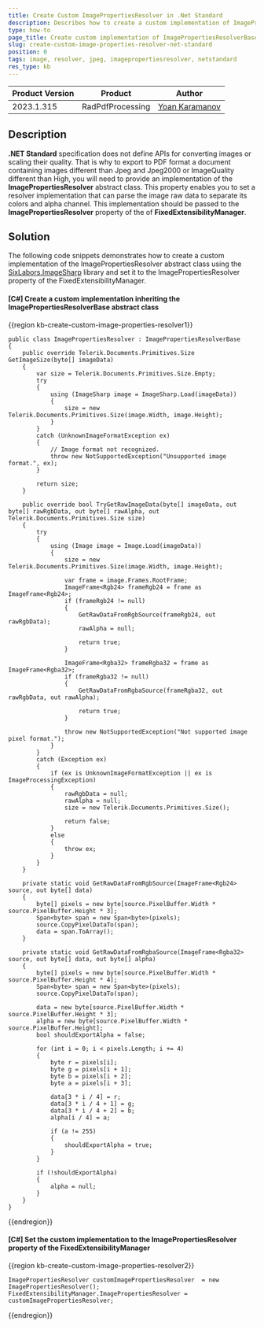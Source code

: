 ```yaml
---
title: Create Custom ImagePropertiesResolver in .Net Standard
description: Describes how to create a custom implementation of ImagePropertiesResolver in .Net Standard.
type: how-to
page_title: Create custom implementation of ImagePropertiesResolverBase in .Net Standard
slug: create-custom-image-properties-resolver-net-standard
position: 0
tags: image, resolver, jpeg, imagepropertiesresolver, netstandard
res_type: kb
---
```


<table>
<thead>
	<tr>
		<th>Product Version</th>
		<th>Product</th>
		<th>Author</th>
	</tr>
</thead>
<tbody>
	<tr>
		<td>2023.1.315</td>
		<td>RadPdfProcessing</td>
		<td><a href="https://www.telerik.com/blogs/author/yoan-karamanov">Yoan Karamanov</a></td>
	</tr>
</tbody>
</table>

## Description

**.NET Standard** specification does not define APIs for converting images or scaling their quality. That is why to export to PDF format a document containing images different than Jpeg and Jpeg2000 or ImageQuality different than High, you will need to provide an implementation of the **ImagePropertiesResolver** abstract class. This property enables you to set a resolver implementation that can parse the image raw data to separate its colors and alpha channel. This implementation should be passed to the **ImagePropertiesResolver** property of the of **FixedExtensibilityManager**.

## Solution

The following code snippets demonstrates how to create a custom implementation of the ImagePropertiesResolver abstract class using the [SixLabors.ImageSharp](https://github.com/SixLabors/ImageSharp) library and set it to the ImagePropertiesResolver property of the FixedExtensibilityManager.

#### __[C#] Create a custom implementation inheriting the ImagePropertiesResolverBase abstract class__

{{region kb-create-custom-image-properties-resolver1}}

    public class ImagePropertiesResolver : ImagePropertiesResolverBase
    {
        public override Telerik.Documents.Primitives.Size GetImageSize(byte[] imageData)
        {
            var size = Telerik.Documents.Primitives.Size.Empty;
            try
            {
                using (ImageSharp image = ImageSharp.Load(imageData))
                {
                    size = new Telerik.Documents.Primitives.Size(image.Width, image.Height);
                }
            }
            catch (UnknownImageFormatException ex)
            {
                // Image format not recognized.
                throw new NotSupportedException("Unsupported image format.", ex);
            }

            return size;
        }

        public override bool TryGetRawImageData(byte[] imageData, out byte[] rawRgbData, out byte[] rawAlpha, out Telerik.Documents.Primitives.Size size)
        {
            try
            {
                using (Image image = Image.Load(imageData))
                {
                    size = new Telerik.Documents.Primitives.Size(image.Width, image.Height);

                    var frame = image.Frames.RootFrame;
                    ImageFrame<Rgb24> frameRgb24 = frame as ImageFrame<Rgb24>;
                    if (frameRgb24 != null)
                    {
                        GetRawDataFromRgbSource(frameRgb24, out rawRgbData);
                        rawAlpha = null;

                        return true;
                    }

                    ImageFrame<Rgba32> frameRgba32 = frame as ImageFrame<Rgba32>;
                    if (frameRgba32 != null)
                    {
                        GetRawDataFromRgbaSource(frameRgba32, out rawRgbData, out rawAlpha);

                        return true;
                    }

                    throw new NotSupportedException("Not supported image pixel format.");
                }
            }
            catch (Exception ex)
            {
                if (ex is UnknownImageFormatException || ex is ImageProcessingException)
                {
                    rawRgbData = null;
                    rawAlpha = null;
                    size = new Telerik.Documents.Primitives.Size();

                    return false;
                }
                else
                {
                    throw ex;
                }
            }
        }

        private static void GetRawDataFromRgbSource(ImageFrame<Rgb24> source, out byte[] data)
        {
            byte[] pixels = new byte[source.PixelBuffer.Width * source.PixelBuffer.Height * 3];
            Span<byte> span = new Span<byte>(pixels);
            source.CopyPixelDataTo(span);
            data = span.ToArray();
        }

        private static void GetRawDataFromRgbaSource(ImageFrame<Rgba32> source, out byte[] data, out byte[] alpha)
        {
            byte[] pixels = new byte[source.PixelBuffer.Width * source.PixelBuffer.Height * 4];
            Span<byte> span = new Span<byte>(pixels);
            source.CopyPixelDataTo(span);

            data = new byte[source.PixelBuffer.Width * source.PixelBuffer.Height * 3];
            alpha = new byte[source.PixelBuffer.Width * source.PixelBuffer.Height];
            bool shouldExportAlpha = false;

            for (int i = 0; i < pixels.Length; i += 4)
            {
                byte r = pixels[i];
                byte g = pixels[i + 1];
                byte b = pixels[i + 2];
                byte a = pixels[i + 3];

                data[3 * i / 4] = r;
                data[3 * i / 4 + 1] = g;
                data[3 * i / 4 + 2] = b;
                alpha[i / 4] = a;

                if (a != 255)
                {
                    shouldExportAlpha = true;
                }
            }

            if (!shouldExportAlpha)
            {
                alpha = null;
            }
        }
    }

{{endregion}}

#### __[C#] Set the custom implementation to the ImagePropertiesResolver property of the FixedExtensibilityManager__

{{region kb-create-custom-image-properties-resolver2}}

	ImagePropertiesResolver customImagePropertiesResolver  = new ImagePropertiesResolver(); 
	FixedExtensibilityManager.ImagePropertiesResolver = customImagePropertiesResolver; 
{{endregion}}
